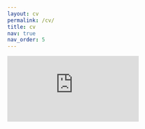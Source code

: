 ```yaml
---
layout: cv
permalink: /cv/
title: cv
nav: true
nav_order: 5
---
```

<embed src="https://niranjanadeshpande.github.io/assets/pdf/CV_NiranjanaDeshpande.pdf" type="application/pdf" />
